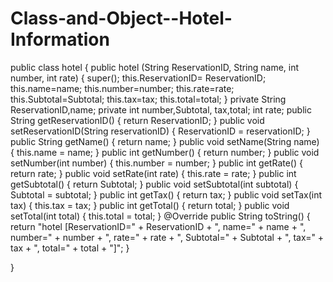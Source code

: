 # Class-and-Object--Hotel-Information

public class hotel {
	public hotel (String ReservationID, String name, int number, int rate) {
		super();
		this.ReservationID= ReservationID;
		this.name=name;
		this.number=number;
		this.rate=rate;
		this.Subtotal=Subtotal;
		this.tax=tax;
		this.total=total;
	}
private String ReservationID,name;
private int number,Subtotal, tax,total;
int rate;
public String getReservationID() {
	return ReservationID;
}
public void setReservationID(String reservationID) {
	ReservationID = reservationID;
}
public String getName() {
	return name;
}
public void setName(String name) {
	this.name = name;
}
public int getNumber() {
	return number;
}
public void setNumber(int number) {
	this.number = number;
}
public int getRate() {
	return rate;
}
public void setRate(int rate) {
	this.rate = rate;
}
public int getSubtotal() {
	return Subtotal;
}
public void setSubtotal(int subtotal) {
	Subtotal = subtotal;
}
public int getTax() {
	return tax;
}
public void setTax(int tax) {
	this.tax = tax;
}
public int getTotal() {
	return total;
}
public void setTotal(int total) {
	this.total = total;
}
@Override
public String toString() {
	return "hotel [ReservationID=" + ReservationID + ", name=" + name + ", number=" + number + ", rate=" + rate
			+ ", Subtotal=" + Subtotal + ", tax=" + tax + ", total=" + total + "]";
}




}
